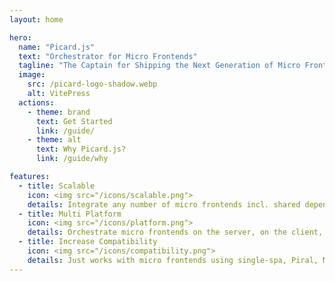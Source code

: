 ```yaml
---
layout: home

hero:
  name: "Picard.js"
  text: "Orchestrator for Micro Frontends"
  tagline: "The Captain for Shipping the Next Generation of Micro Frontends Federation and Beyond"
  image:
    src: /picard-logo-shadow.webp
    alt: VitePress
  actions:
    - theme: brand
      text: Get Started
      link: /guide/
    - theme: alt
      text: Why Picard.js?
      link: /guide/why

features:
  - title: Scalable
    icon: <img src="/icons/scalable.png">
    details: Integrate any number of micro frontends incl. shared dependencies and other resources.
  - title: Multi Platform
    icon: <img src="/icons/platform.png">
    details: Orchestrate micro frontends on the server, on the client, and in native apps.
  - title: Increase Compatibility
    icon: <img src="/icons/compatibility.png">
    details: Just works with micro frontends using single-spa, Piral, Module Federation, and Native Federation.
---
```


<style>
#VPContent {
  --vp-home-hero-name-color: transparent;
  --vp-home-hero-name-background: linear-gradient(120deg, #ff007f 30%, #41d1ff);
  --vp-home-hero-image-background-image: linear-gradient(-45deg, #ff007f 50%, #47caff 50%);
  --vp-home-hero-image-filter: blur(44px);
  --vp-c-default-soft: transparent;
}

@media (min-width: 640px) {
  #VPContent {
    --vp-home-hero-image-filter: blur(56px);
  }
}

@media (min-width: 960px) {
  #VPContent {
    --vp-home-hero-image-filter: blur(68px);
  }
}

html:not(.dark) .icon > img {
  filter: invert(1);
}
</style>
